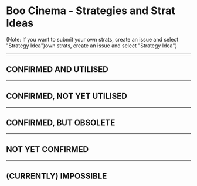 # Boo Cinema - Strategies and Strat Ideas

(Note: If you want to submit your own strats, create an issue and select "Strategy Idea")own strats, create an issue and select "Strategy Idea")

---
## CONFIRMED AND UTILISED

---
## CONFIRMED, NOT YET UTILISED

---
## CONFIRMED, BUT OBSOLETE

---
## NOT YET CONFIRMED

---
## (CURRENTLY) IMPOSSIBLE